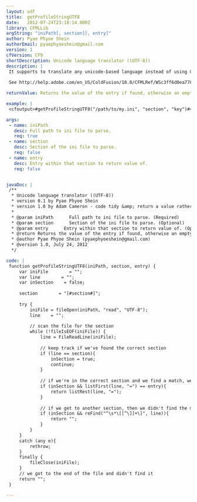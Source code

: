 ```yaml
---
layout: udf
title:  getProfileStringUTF8
date:   2012-07-24T23:18:14.000Z
library: CFMLLib
argString: "iniPath[, section][, entry]"
author: Pyae Phyoe Shein
authorEmail: pyaephyoeshein@gmail.com
version: 1
cfVersion: CF9
shortDescription: Unicode language translator ((UTF-8))
description: |
 It supports to translate any unicode-based language instead of using GetProfileString which doesn't support Unicode (UTF-8).
 
 See http://help.adobe.com/en_US/ColdFusion/10.0/CFMLRef/WSc3ff6d0ea77859461172e0811cbec22c24-7c62.html

returnValue: Returns the value of the entry if found, otherwise an empty string

example: |
 <cfoutput>#getProfileStringUTF8("/path/to/my.ini", "section", "key")#</cfoutput>

args:
 - name: iniPath
   desc: Full path to ini file to parse.
   req: true
 - name: section
   desc: Section of the ini file to parse.
   req: false
 - name: entry
   desc: Entry within that section to return value of.
   req: false


javaDoc: |
 /**
  * Unicode language translator ((UTF-8))
  * version 0.1 by Pyae Phyoe Shein
  * version 1.0 by Adam Cameron - code tidy &amp; return a value rather than output it.  Added support for sections, as per getProfileString(). Make function usage analogous to getProfileString()
  * 
  * @param iniPath      Full path to ini file to parse. (Required)
  * @param section      Section of the ini file to parse. (Optional)
  * @param entry      Entry within that section to return value of. (Optional)
  * @return Returns the value of the entry if found, otherwise an empty string 
  * @author Pyae Phyoe Shein (pyaephyoeshein@gmail.com) 
  * @version 1.0, July 24, 2012 
  */

code: |
 function getProfileStringUTF8(iniPath, section, entry) {
     var iniFile        = "";
     var line        = "";
     var inSection    = false;
 
     section        = "[#section#]";
     
     try {
         iniFile = fileOpen(iniPath, "read", "UTF-8");
         line    = "";
         
         // scan the file for the section
         while (!fileIsEOF(iniFile)) {
             line = FileReadLine(iniFile);
 
             // keep track if we've found the correct section
             if (line == section){
                 inSection = true;
                 continue;
             }
             
             // if we're in the correct section and we find a match, we're done: return its value
             if (inSection && listFirst(line, "=") == entry){
                 return listRest(line, "=");
             }
             
             // if we get to another section, then we didn't find the match: exit
             if (inSection && reFind("^\s*\[[^\]]+\]", line)){
                 return "";
             }
         }
     }
     catch (any e){
         rethrow;
     }
     finally {
         fileClose(iniFile);
     }
     // we got to the end of the file and didn't find it
     return "";
 }

---
```


